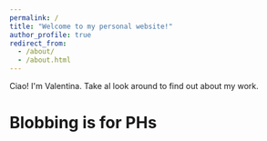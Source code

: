 ```yaml
---
permalink: /
title: "Welcome to my personal website!"
author_profile: true
redirect_from: 
  - /about/
  - /about.html
---
```


Ciao! I'm Valentina. Take al look around to find out about my work.

Blobbing is for PHs
=======
